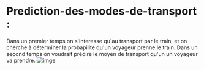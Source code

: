 # Prediction-des-modes-de-transport :
Dans un premier temps on s'interesse qu'au transport par le train, et on cherche à déterminer la probapilite qu'un voyageur prenne le train.
Dans un second temps on voudrait prédire le moyen de transport qu'un un voyageur va prendre.
![imge](image/slide.jpg)
